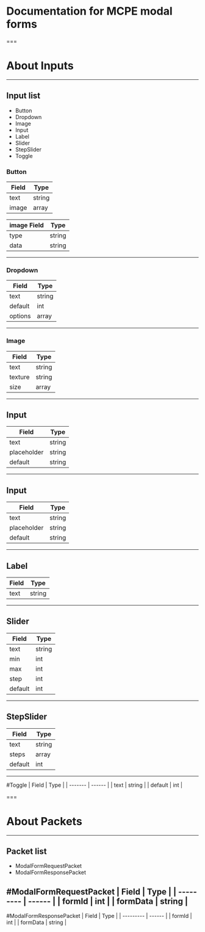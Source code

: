 # Documentation for MCPE modal forms
===

# About Inputs
---
## Input list
+ Button
+ Dropdown
+ Image
+ Input
+ Label
+ Slider
+ StepSlider
+ Toggle

### Button
| Field | Type   |
| ----- | ----   |
| text  | string |
| image | array  |

| image Field | Type   |
| ----------- | ------ |
| type        | string |
| data        | string |
---
### Dropdown
| Field   | Type   |
| ------- | ------ |
| text    | string |
| default | int    |
| options | array  |
---
### Image
| Field   | Type   |
| ------- | ------ |
| text    | string |
| texture | string |
| size    | array  |
---
## Input
| Field       | Type   |
| ----------- | ------ |
| text        | string |
| placeholder | string |
| default     | string |
---
## Input
| Field       | Type   |
| ----------- | ------ |
| text        | string |
| placeholder | string |
| default     | string |
---
## Label
| Field       | Type   |
| ----------- | ------ |
| text        | string |
---
## Slider
| Field   | Type   |
| ------- | ------ |
| text    | string |
| min     | int    |
| max     | int    |
| step    | int    |
| default | int    |
---
## StepSlider
| Field   | Type   |
| ------- | ------ |
| text    | string |
| steps   | array  |
| default | int    |
---
#Toggle
| Field   | Type   |
| ------- | ------ |
| text    | string |
| default | int    |

===

# About Packets
---
## Packet list
+ ModalFormRequestPacket
+ ModalFormResponsePacket

#ModalFormRequestPacket
| Field     | Type   |
| --------- | ------ |
| formId    | int    |
| formData  | string |
---
#ModalFormResponsePacket
| Field     | Type   |
| --------- | ------ |
| formId    | int    |
| formData  | string |

